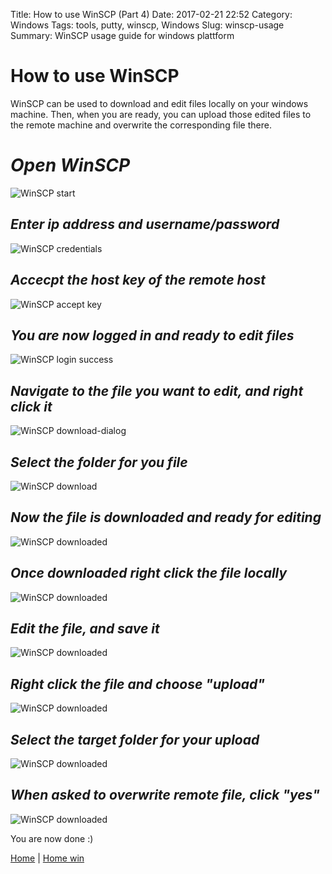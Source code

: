 Title: How to use WinSCP (Part 4)
Date: 2017-02-21 22:52
Category: Windows
Tags: tools, putty, winscp, Windows
Slug: winscp-usage
Summary: WinSCP usage guide for windows plattform

# How to use WinSCP

WinSCP can be used to download and edit files locally on your windows machine.
Then, when you are ready, you can upload those edited files to the remote
machine and overwrite the corresponding file there.


# *Open WinSCP*

![WinSCP start](/images/win/winscp/start.png)


## *Enter ip address and username/password*

![WinSCP credentials](/images/win/winscp/credentials.png)

## *Accecpt the host key of the remote host*

![WinSCP accept key](/images/win/winscp/accept.png)

## *You are now logged in and ready to edit files*

![WinSCP login success](/images/win/winscp/loggedin.png)


## *Navigate to the file you want to edit, and right click it*

![WinSCP download-dialog](/images/win/winscp/download-dialog.png)

## *Select the folder for you file*

![WinSCP download](/images/win/winscp/download.png)

## *Now the file is downloaded and ready for editing*

![WinSCP downloaded](/images/win/winscp/downloaded.png)

## *Once downloaded right click the file locally*

![WinSCP downloaded](/images/win/winscp/edit-dialog.png)

## *Edit the file, and save it*

![WinSCP downloaded](/images/win/winscp/editor-open.png)

## *Right click the file and choose "upload"*

![WinSCP downloaded](/images/win/winscp/upload-dialog1.png)

## *Select the target folder for your upload*

![WinSCP downloaded](/images/win/winscp/upload-dialog2.png)

## *When asked to overwrite remote file, click "yes"*

![WinSCP downloaded](/images/win/winscp/overwrite-dialog.png)

You are now done :)


[Home]({filename}/index.md) |
[Home win]({filename}/win/index.md)
